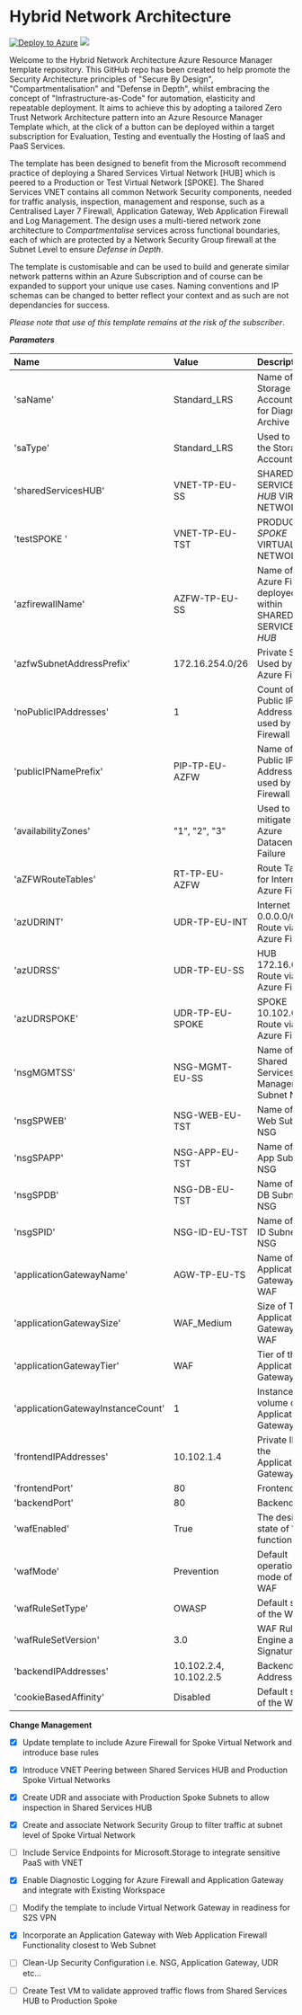 # Hybrid Network Architecture

[![Deploy to Azure](https://azuredeploy.net/deploybutton.png)](https://azuredeploy.net/) <a href="http://armviz.io/#/?load=https://https://raw.githubusercontent.com/DarrenMayes/VirtualDataCentre/master/azuredeploy.json" target="_blank">
  <img src="http://armviz.io/visualizebutton.png"/>
</a>

Welcome to the Hybrid Network Architecture Azure Resource Manager template repository. This GitHub repo has been created to help promote the Security Architecture principles of "Secure By Design", "Compartmentalisation" and "Defense in Depth", whilst embracing the concept of "Infrastructure-as-Code" for automation, elasticity and repeatable deployment. It aims to achieve this by adopting a tailored Zero Trust Network Architecture pattern into an Azure Resource Manager Template which, at the click of a button can be deployed within a target subscription for Evaluation, Testing and eventually the Hosting of IaaS and PaaS Services. 

The template has been designed to benefit from the Microsoft recommend practice of deploying a Shared Services Virtual Network [HUB] which is peered to a Production or Test Virtual Network [SPOKE]. The Shared Services VNET contains all common Network Security components, needed for traffic analysis, inspection, management and response, such as a Centralised Layer 7 Firewall, Application Gateway, Web Application Firewall and Log Management. The design uses a multi-tiered network zone architecture to *Compartmentalise* services across functional boundaries, each of which are protected by a Network Security Group firewall at the Subnet Level to ensure *Defense in Depth*. 

The template is customisable and can be used to build and generate similar network patterns within an Azure Subscription and of course can be expanded to support your unique use cases. Naming conventions and IP schemas can be changed to better reflect your context and as such are not dependancies for success. 

*Please note that use of this template remains at the risk of the subscriber*. 

***Paramaters***

|Name                               |Value                    |Description                                                      |
|:---                               |:---                     |:---                                                             |
|'saName'                           |Standard_LRS             |Name of the Storage Account used for Diagnostic Archive          |
|'saType'                           |Standard_LRS             |Used to define the Storage Account Type                          |
|'sharedServicesHUB'                |VNET-TP-EU-SS            |SHARED SERVICES *HUB* VIRTUAL NETWORK                            |
|'testSPOKE        '                |VNET-TP-EU-TST           |PRODUCTION *SPOKE* VIRTUAL NETWORK                               |
|'azfirewallName'                   |AZFW-TP-EU-SS            |Name of the Azure Firewall deployed within SHARED SERVICES *HUB* |
|'azfwSubnetAddressPrefix'          |172.16.254.0/26          |Private Subnet Used by the Azure Firewall                        |
|'noPublicIPAddresses'              |1                        |Count of Public IP Addressess used by Azure Firewall             |
|'publicIPNamePrefix'               |PIP-TP-EU-AZFW           |Name of the Public IP Addressess used by Azure Firewall          |  
|'availabilityZones'                |"1", "2", "3"            |Used to mitigate risk of Azure Datacenter Failure                |
|'aZFWRouteTables'                  |RT-TP-EU-AZFW            |Route Table for Internet  via Azure Firewall                     |
|'azUDRINT'                         |UDR-TP-EU-INT            |Internet 0.0.0.0/0 Route via Azure Firewall                      |
|'azUDRSS'                          |UDR-TP-EU-SS             |HUB 172.16.0.0/16 Route via Azure Firewall                       |                                     
|'azUDRSPOKE'                       |UDR-TP-EU-SPOKE          |SPOKE 10.102.0.0/16 Route via Azure Firewall                     |                                                                               
|'nsgMGMTSS'                        |NSG-MGMT-EU-SS           |Name of Shared Services Management Subnet NSG                    |                                      
|'nsgSPWEB'                         |NSG-WEB-EU-TST           |Name of TEST Web Subnet NSG                                      | 
|'nsgSPAPP'                         |NSG-APP-EU-TST           |Name of TEST App Subnet NSG                                      |                               
|'nsgSPDB'                          |NSG-DB-EU-TST            |Name of TEST DB Subnet NSG                                       |                                
|'nsgSPID'                          |NSG-ID-EU-TST            |Name of TEST ID Subnet NSG                                       |                               
|'applicationGatewayName'           |AGW-TP-EU-TS             |Name of TEST Application Gateway with WAF                        |
|'applicationGatewaySize'           |WAF_Medium               |Size of TEST Application Gateway with WAF                        |
|'applicationGatewayTier'           |WAF                      |Tier of the Application Gateway                                  |
|'applicationGatewayInstanceCount'  |1                        |Instance volume of the Application Gateway                       |
|'frontendIPAddresses'              |10.102.1.4               |Private IP of the Application Gateway                            |
|'frontendPort'                     |80                       |Frontend Port                                                    |
|'backendPort'                      |80                       |Backend Port                                                     |
|'wafEnabled'                       |True                     |The desired state of WAF functionality                           |
|'wafMode'                          |Prevention               |Default operational mode of the WAF                              |                              
|'wafRuleSetType'                   |OWASP                    |Default state of the WAF                                         | 
|'wafRuleSetVersion'                |3.0                      |WAF Ruleset Engine and Signatures                                | 
|'backendIPAddresses'               |10.102.2.4, 10.102.2.5   |Backend IP Address Pool                                          |       
|'cookieBasedAffinity'              |Disabled                 |Default state of the WAF                                         |


**Change Management**
- [x] Update template to include Azure Firewall for Spoke Virtual Network and introduce base rules
- [x] Introduce VNET Peering between Shared Services HUB and Production Spoke Virtual Networks
- [x] Create UDR and associate with Production Spoke Subnets to allow inspection in Shared Services HUB
- [x] Create and associate Network Security Group to filter traffic at subnet level of Spoke Virtual Network
- [ ] Include Service Endpoints for Microsoft.Storage to integrate sensitive PaaS with VNET
- [x] Enable Diagnostic Logging for Azure Firewall and Application Gateway and integrate with Existing Workspace
- [ ] Modify the template to include Virtual Network Gateway in readiness for S2S VPN
- [x] Incorporate an Application Gateway with Web Application Firewall Functionality closest to Web Subnet
- [ ] Clean-Up Security Configuration i.e. NSG, Application Gateway, UDR etc...
- [ ] Create Test VM to validate approved traffic flows from Shared Services HUB to Production Spoke

